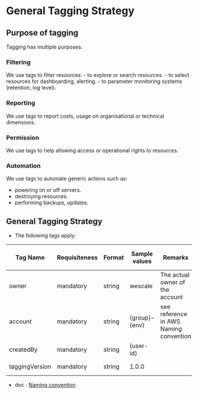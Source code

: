 General Tagging Strategy
========================

Purpose of tagging
------------------

Tagging has multiple purposes.

### Filtering

We use tags to filter resources: - to explore or search resources. - to
select resources for dashboarding, alerting. - to parameter monitoring
systems (retention, log level).

### Reporting

We use tags to report costs, usage on organisational or technical
dimensions.

### Permission

We use tags to help allowing access or operational rights to resources.

### Automation

We use tags to automate generic actions such as:

- powering on or off servers.
- destroying resources.
- performing backups, updates.

General Tagging Strategy
------------------------

- The following tags apply:

| Tag Name       | Requisiteness | Format | Sample values | Remarks                                | Cost Allocation tag | Applicable on | Purpose                          |
|----------------|---------------|--------|---------------|----------------------------------------|---------------------|---------------|----------------------------------|
| owner          | mandatory     | string | wescale       | The actual owner of the account        |                     | all resources | reporting, filtering             |
| account        | mandatory     | string | {group}-{env} | see reference in AWS Naming convention | Yes                 | all resources | reporting, filtering, permission |
| createdBy      | mandatory     | string | {user-id}     |                                        |                     | all resources | reporting, filtering             |
| taggingVersion | mandatory     | string | 1.0.0         |                                        |                     | all resources | reporting,filtering              |

- doc
:   [Naming convention](./naming.md)
